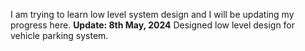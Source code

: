 I am trying to learn low level system design and I will be updating my progress here.
**Update: 8th May, 2024** 
     Designed low level design for vehicle parking system. 
